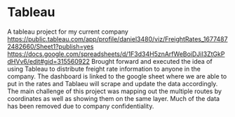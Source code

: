 # Tableau
A tableau project for my current company
https://public.tableau.com/app/profile/daniel3480/viz/FreightRates_16774872482660/Sheet1?publish=yes
https://docs.google.com/spreadsheets/d/1F3d34H5znArfWeBoiDJiI3ZtGkPdHVv6/edit#gid=315560922
Brought forward and executed the idea of using Tableau to distribute freight rate information to anyone in the company. 
The dashboard is linked to the google sheet where we are able to put in the rates and Tablaeu will scrape and update the data accordingly.
The main challenge of this project was mapping out the multiple routes by coordinates as well as showing them on the same layer.
Much of the data has been removed due to company confidentiality. 
